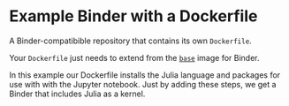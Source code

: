# Example Binder with a Dockerfile

A Binder-compatibible repository that contains its own `Dockerfile`.

Your `Dockerfile` just needs to extend from the [`base`](https://github.com/binder-project/binder/blob/master/images/base/Dockerfile) image for Binder.

In this example our Dockerfile installs the Julia language and  packages for use with with the Jupyter notebook. Just by adding these steps, we get a Binder that includes Julia as a kernel.
